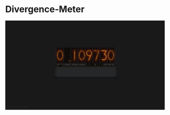 # Divergence-Meter


![Divergence Meter](https://raw.githubusercontent.com/ForestJun/Divergence-Meter/main/Divergence%20Meter.png)
